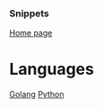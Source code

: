 ### Snippets

[Home page](https://assassinukg.github.io/ac1d)

# Languages
[Golang](https://assassinukg.github.io/ac1d/snippets/golang)
[Python](https://assassinukg.github.io/ac1d/snippets/python)

